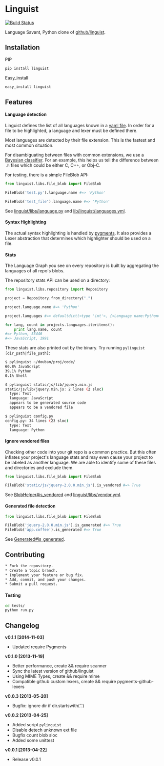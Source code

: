 Linguist
========
[![Build Status](https://travis-ci.org/liluo/linguist.png)](https://travis-ci.org/liluo/linguist)

Language Savant, Python clone of [github/linguist](https://github.com/github/linguist/).

## Installation

PIP
```bash
pip install linguist
```

Easy_install
```bash
easy_install linguist
```

## Features

#### Language detection

Linguist defines the list of all languages known in a [yaml file](https://github.com/liluo/linguist/blob/master/linguist/libs/languages.yml). In order for a file to be highlighted, a language and lexer must be defined there.

Most languages are detected by their file extension. This is the fastest and most common situation.

For disambiguating between files with common extensions, we use a [Bayesian classifier](https://github.com/liluo/linguist/blob/master/linguist/libs/classifier.py). For an example, this helps us tell the difference between `.h` files which could be either C, C++, or Obj-C.

For testing, there is a simple FileBlob API:

```python
from linguist.libs.file_blob import FileBlob

FileBlob('test.py').language.name #=> 'Python'

FileBlob('test_file').language.name #=> 'Python'
```

See [linguist/libs/language.py](https://github.com/liluo/linguist/blob/master/linguist/libs/language.py) and [lib/linguist/languages.yml](https://github.com/liluo/linguist/blob/master/linguist/libs/languages.yml).


#### Syntax Highlighting

The actual syntax highlighting is handled by [pygments](https://bitbucket.org/birkenfeld/pygments-main). It also provides a Lexer abstraction that determines which highlighter should be used on a file.

#### Stats

The Language Graph you see on every repository is built by aggregating the languages of all repo's blobs.

The repository stats API can be used on a directory:

```python
from linguist.libs.repository import Repository

project = Repository.from_directory(".")

project.language.name #=> 'Python'

project.languages #=> defaultdict(<type 'int'>, {<Language name:Python>: 53446, <Language name:JavaScript>: 1991})

for lang, count in projects.languages.iteritems():
    print lang.name, count
#=> Python, 53446
#=> JavaScript, 1991
```

These stats are also printed out by the binary. Try running `pylinguist [dir_path|file_path]`:

```bash
$ pylinguist ~/douban/proj/code/
60.8% JavaScript
39.1% Python
0.1% Shell

$ pylinguist static/js/lib/jquery.min.js
static/js/lib/jquery.min.js: 2 lines (2 sloc)
  type: Text
  language: JavaScript
  appears to be generated source code
  appears to be a vendored file

$ pylinguist config.py
config.py: 34 lines (23 sloc)
  type: Text
  language: Python
```

#### Ignore vendored files

Checking other code into your git repo is a common practice. But this often inflates your project's language stats and may even cause your project to be labeled as another language. We are able to identify some of these files and directories and exclude them.

```python
from linguist.libs.file_blob import FileBlob

FileBlob('static/js/jquery-2.0.0.min.js').is_vendored #=> True
```

See [BlobHelper#is_vendored](https://github.com/liluo/linguist/blob/master/linguist/libs/blob_helper.py#L279) and [linguist/libs/vendor.yml](https://github.com/liluo/linguist/blob/master/linguist/libs/vendor.yml).

#### Generated file detection

```python
from linguist.libs.file_blob import FileBlob

FileBlob('jquery-2.0.0.min.js').is_generated #=> True
FileBlob('app.coffee').is_generated #=> True
```

See [Generated#is_generated](https://github.com/liluo/linguist/blob/master/linguist/libs/generated.py).


## Contributing

```bash
* Fork the repository.
* Create a topic branch.
* Implement your feature or bug fix.
* Add, commit, and push your changes.
* Submit a pull request.
```

#### Testing

```bash
cd tests/
python run.py
```

## Changelog

__v0.1.1 [2014-11-03]__
* Updated require Pygments

__v0.1.0 [2013-11-19]__
* Better performance, create && require scanner
* Sync the latest version of github/linguist
* Using MIME Types, create && require mime
* Compatible github custom lexers, create && require pygments-github-lexers

__v0.0.3 [2013-05-20]__
* Bugfix: ignore dir if dir.startswith('.')

__v0.0.2 [2013-04-25]__
* Added script `pylinguist`
* Disable detech unknown ext file
* Bugfix count blob sloc
* Added some unittest

__v0.0.1 [2013-04-22]__
* Release v0.0.1

